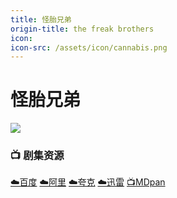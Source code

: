 ```yaml
---
title: 怪胎兄弟
origin-title: the freak brothers
icon:
icon-src: /assets/icon/cannabis.png
---
```

# 怪胎兄弟

![](/assets/image/%E6%80%AA%E8%83%8E%E5%85%84%E5%BC%9F.jpg)

### 📺 剧集资源 <Badge type="warning" text="漫迪MDsub" />

[☁️百度](https://pan.baidu.com/s/1p6AlQi1BbJlAQ2yNGVRsQg?pwd=hv6x) [☁️阿里](https://www.alipan.com/s/YVuVNq4Bi5i) [☁️夸克](https://pan.quark.cn/s/ad8aafb0bf01) [☁️迅雷](https://pan.xunlei.com/s/VO45emz-pa4BXdm3pKXB8KrkA1?pwd=5929#) [📺MDpan](https://pan.mdsub.top/%E6%80%AA%E8%83%8E%E5%85%84%E5%BC%9F/)
